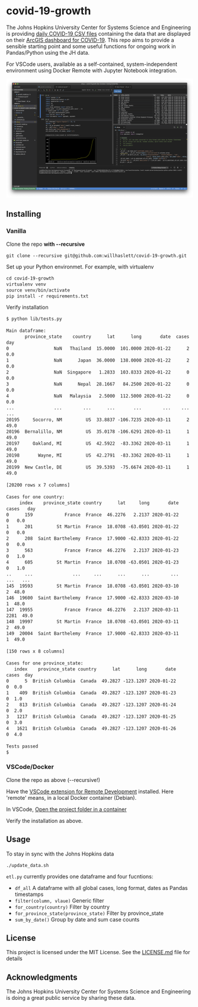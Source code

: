 # covid-19-growth

The Johns Hopkins University Center for Systems Science and Engineering is providing
[daily COVID-19 CSV files](https://github.com/CSSEGISandData/COVID-19) containing the data that are
displayed on their
[ArcGIS dashboard for COVID-19](https://gisanddata.maps.arcgis.com/apps/opsdashboard/index.html#/bda7594740fd40299423467b48e9ecf6).
This repo aims to provide a sensible starting point and some useful functions for ongoing work in
Pandas/Python using the JH data.

For VSCode users, available as a self-contained, system-independent environment using Docker Remote with Jupyter Notebook integration.

![Screenshot](.screenshot.png)

## Installing
### Vanilla

Clone the repo **with --recursive**
```
git clone --recursive git@github.com:willhaslett/covid-19-growth.git
```

Set up your Python environmet. For example, with virtualenv
```
cd covid-19-growth
virtualenv venv
source venv/bin/activate
pip install -r requirements.txt
```
Verify installation
```
$ python lib/tests.py

Main dataframe:
       province_state    country      lat      long       date  cases   day
0                 NaN   Thailand  15.0000  101.0000 2020-01-22      2   0.0
1                 NaN      Japan  36.0000  138.0000 2020-01-22      2   0.0
2                 NaN  Singapore   1.2833  103.8333 2020-01-22      0   0.0
3                 NaN      Nepal  28.1667   84.2500 2020-01-22      0   0.0
4                 NaN   Malaysia   2.5000  112.5000 2020-01-22      0   0.0
...               ...        ...      ...       ...        ...    ...   ...
20195     Socorro, NM         US  33.8837 -106.7235 2020-03-11      2  49.0
20196  Bernalillo, NM         US  35.0178 -106.6291 2020-03-11      1  49.0
20197     Oakland, MI         US  42.5922  -83.3362 2020-03-11      1  49.0
20198       Wayne, MI         US  42.2791  -83.3362 2020-03-11      1  49.0
20199  New Castle, DE         US  39.5393  -75.6674 2020-03-11      1  49.0

[20200 rows x 7 columns]

Cases for one country:
     index    province_state country      lat     long       date  cases   day
0      159            France  France  46.2276   2.2137 2020-01-22      0   0.0
1      201         St Martin  France  18.0708 -63.0501 2020-01-22      0   0.0
2      208  Saint Barthelemy  France  17.9000 -62.8333 2020-01-22      0   0.0
3      563            France  France  46.2276   2.2137 2020-01-23      0   1.0
4      605         St Martin  France  18.0708 -63.0501 2020-01-23      0   1.0
..     ...               ...     ...      ...      ...        ...    ...   ...
145  19593         St Martin  France  18.0708 -63.0501 2020-03-10      2  48.0
146  19600  Saint Barthelemy  France  17.9000 -62.8333 2020-03-10      1  48.0
147  19955            France  France  46.2276   2.2137 2020-03-11   2281  49.0
148  19997         St Martin  France  18.0708 -63.0501 2020-03-11      2  49.0
149  20004  Saint Barthelemy  France  17.9000 -62.8333 2020-03-11      1  49.0

[150 rows x 8 columns]

Cases for one province_state:
   index    province_state country      lat      long       date  cases  day
0      5  British Columbia  Canada  49.2827 -123.1207 2020-01-22      0  0.0
1    409  British Columbia  Canada  49.2827 -123.1207 2020-01-23      0  1.0
2    813  British Columbia  Canada  49.2827 -123.1207 2020-01-24      0  2.0
3   1217  British Columbia  Canada  49.2827 -123.1207 2020-01-25      0  3.0
4   1621  British Columbia  Canada  49.2827 -123.1207 2020-01-26      0  4.0

Tests passed
$
```

### VSCode/Docker

Clone the repo as above (--recursive!)

Have the [VSCode extension for Remote Development](https://marketplace.visualstudio.com/items?itemName=ms-vscode-remote.vscode-remote-extensionpack) installed. Here 'remote' means, in a local Docker container (Debian).

In VSCode, [Open the project folder in a container](https://code.visualstudio.com/docs/remote/containers#_quick-start-open-an-existing-folder-in-a-container)

Verify the installation as above.

## Usage

To stay in sync with the Johns Hopkins data
```
./update_data.sh
```

`etl.py` currently provides one dataframe and four fucntions:
* `df_all` A dataframe with all global cases, long format, dates as Pandas timestamps
* `filter(column, vlaue)` Generic filter
* `for_country(country)` Filter by country
* `for_province_state(province_state)` Filter by province_state
* `sum_by_date()` Group by date and sum case counts 

## License

This project is licensed under the MIT License. See the [LICENSE.md](LICENSE.md) file for details

## Acknowledgments

The Johns Hopkins University Center for Systems Science and Engineering is doing a great public service by sharing these data.
